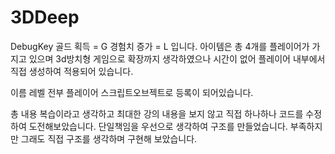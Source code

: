 # 3DDeep

DebugKey
골드 획득 = G
경험치 증가 = L
입니다. 
아이템은 총 4개를 플레이어가 가지고 있으며 3d방치형 게임으로 확장까지 생각하였으나 시간이 없어 플레이어 내부에서 직접 
생성하여 적용되어 있습니다. 

이름 레벨 전부 플레이어 스크립트오브젝트로 등록이 되어있습니다. 

총 내용 복습이라고 생각하고 최대한 강의 내용을 보지 않고 직접 하나하나 코드를 수정하여 도전해보았습니다. 
단일책임을 우선으로 생각하여 구조를 만들었습니다. 부족하지만 그래도 직접 구조를 생각하며 구현해 보았습니다.

